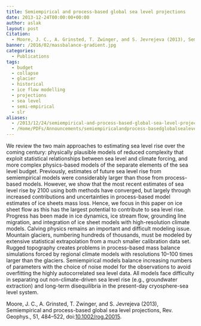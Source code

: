 ```yaml
---
title: Semiempirical and process-based global sea level projections
date: 2013-12-24T00:00:00+00:00
author: aslak
layout: post
Citation:
  - Moore, J. C., A. Grinsted, T. Zwinger, and S. Jevrejeva (2013), Semiempirical and process-based global sea level projections, Rev. Geophys., 51, 484–522, doi:10.1002/rog.20015.
banner: /2016/02/massbalance-gradient.jpg
categories:
  - Publications
tags:
  - budget
  - collapse
  - glacier
  - historical
  - ice flow modelling
  - projections
  - sea level
  - semi-empirical
  - slr
aliases:
  - /2013/12/24/semiempirical-and-process-based-global-sea-level-projections/
  - /Home/PDFs/Announcements/semiempiricalandprocess-basedglobalsealevelprojections
---
```

We review the two main approaches to estimating sea level rise over the coming century: physically plausible models of reduced complexity that exploit statistical relationships between sea level and climate forcing, and more complex physics-based models of the separate elements of the sea level budget. Previously, estimates of future sea level rise from semiempirical models were considerably larger than those from process-based models. However, we show that the most recent estimates of sea level rise by 2100 using both methods have converged, but largely through increased contributions and uncertainties in process-based model estimates of ice sheets mass loss. Hence, we focus in this paper on ice sheet flow as this has the largest potential to contribute to sea level rise. Progress has been made in ice dynamics, ice stream flow, grounding line migration, and integration of ice sheet models with high-resolution climate models. Calving physics remains an important and difficult modeling issue. Mountain glaciers, numbering hundreds of thousands, must be modeled by extensive statistical extrapolation from a much smaller calibration data set. Rugged topography creates problems in process-based mass balance simulations forced by regional climate models with resolutions 10–100 times larger than the glaciers. Semiempirical models balance increasing numbers of parameters with the choice of noise model for the observations to avoid overfitting the highly autocorrelated sea level data. All models face difficulty in separating out non-climate-driven sea level rise (e.g., groundwater extraction) and long-term disequilibria in the present-day cryosphere-sea level system.

 

 

Moore, J. C., A. Grinsted, T. Zwinger, and S. Jevrejeva (2013), Semiempirical and process-based global sea level projections, Rev. Geophys., 51, 484–522, doi:[10.1002/rog.20015](http://dx.doi.org/10.1002/rog.20015).
